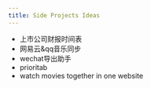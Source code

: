 ```yaml
---
title: Side Projects Ideas
---
```


- 上市公司财报时间表
- 网易云&qq音乐同步
- wechat导出助手
- prioritab
- watch movies together in one website